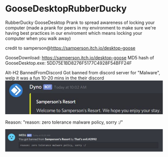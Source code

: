 # GooseDesktopRubberDucky
RubberDucky GooseDesktop Prank to spread awareness of locking your computer (made a  prank for peers in my environment to make sure we're having best practices in our enviroment which means locking your computer when you walk away)

credit to samperson@https://samperson.itch.io/desktop-goose

GooseDownload: https://samperson.itch.io/desktop-goose
MD5 hash of GooseDesktop.exe: 5DD75E1BD8276F5177C4928F54BFF24F

Alt-H2 BannedFromDiscord
Got banned from discord server for "Malware", welp it was a fun 10-20 mins in the their discord
![NotEvenMalwareThough](https://github.com/csandoval63/GooseDesktopRubberDucky/blob/master/time.JPG)

Reason: "reason: zero tolerance malware policy, sorry :/"

![NotEvenMalwareThough](https://github.com/csandoval63/GooseDesktopRubberDucky/blob/master/bannedLol.JPG)
